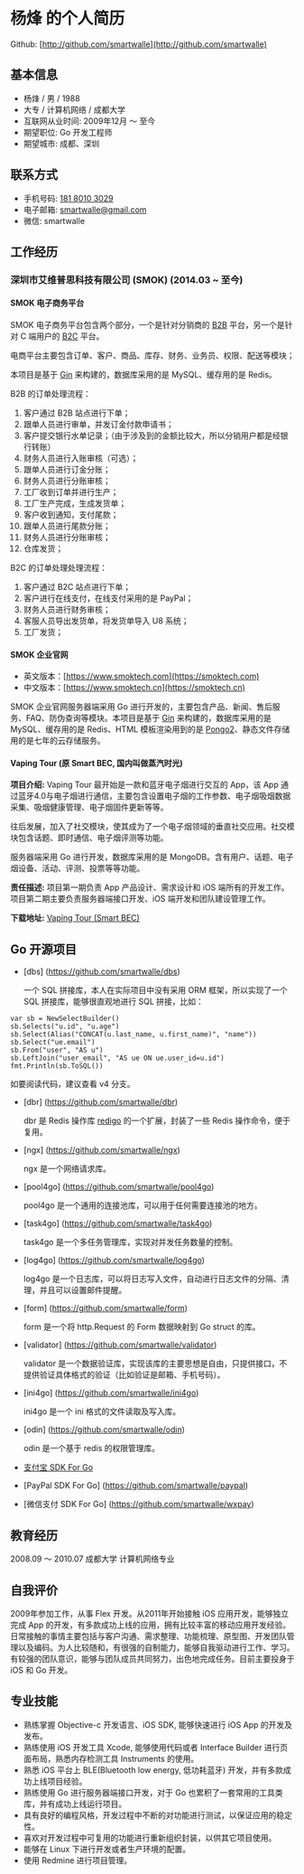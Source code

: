 # 杨烽 的个人简历

Github: [http://github.com/smartwalle](http://github.com/smartwalle)


## 基本信息

* 杨烽 / 男 / 1988
* 大专 / 计算机网络 / 成都大学
* 互联网从业时间: 2009年12月 ～ 至今
* 期望职位: Go 开发工程师
* 期望城市: 成都、深圳

## 联系方式

* 手机号码: <a href="tel:18180103029">181 8010 3029</a>
* 电子邮箱: <smartwalle@gmail.com>
* 微信: smartwalle

## 工作经历

### 深圳市艾维普思科技有限公司 (SMOK) (2014.03 ~ 至今)

#### SMOK 电子商务平台

SMOK 电子商务平台包含两个部分，一个是针对分销商的 [B2B](https://order.smoktech.com/) 平台，另一个是针对 C 端用户的 [B2C](https://store.smoktech.com/) 平台。

电商平台主要包含订单、客户、商品、库存、财务、业务员、权限、配送等模块；

本项目是基于 [Gin](https://github.com/gin-gonic/gin) 来构建的，数据库采用的是 MySQL、缓存用的是 Redis。

B2B 的订单处理流程：

1. 客户通过 B2B 站点进行下单；
2. 跟单人员进行审单，并发订金付款申请书；
3. 客户提交银行水单记录；（由于涉及到的金额比较大，所以分销用户都是经银行转账）
4. 财务人员进行入账审核（可选）；
5. 跟单人员进行订金分账；
6. 财务人员进行分账审核；
7. 工厂收到订单并进行生产；
8. 工厂生产完成，生成发货单；
9. 客户收到通知，支付尾款；
10. 跟单人员进行尾款分账；
11. 财务人员进行分账审核；
12. 仓库发货；

B2C 的订单处理处理流程：

1. 客户通过 B2C 站点进行下单；
2. 客户进行在线支付，在线支付采用的是 PayPal；
3. 财务人员进行财务审核；
4. 客服人员导出发货单，将发货单导入 U8 系统；
5. 工厂发货；

#### SMOK 企业官网

* 英文版本：[https://www.smoktech.com](https://smoktech.com)
* 中文版本：[https://www.smoktech.cn](https://smoktech.cn)

SMOK 企业官网服务器端采用 Go 进行开发的，主要包含产品、新闻、售后服务、FAQ、防伪查询等模块。本项目是基于 [Gin](https://github.com/gin-gonic/gin) 来构建的，数据库采用的是 MySQL、缓存用的是 Redis、HTML 模板渲染用到的是 [Pongo2](https://github.com/flosch/pongo2)、静态文件存储用的是七年的云存储服务。

#### Vaping Tour (原 Smart BEC, 国内叫做蒸汽时光)

**项目介绍:** Vaping Tour 最开始是一款和蓝牙电子烟进行交互的 App，该 App 通过蓝牙4.0与电子烟进行通信，主要包含设置电子烟的工作参数、电子烟吸烟数据采集、吸烟健康管理、电子烟固件更新等等。
 
往后发展，加入了社交模块，使其成为了一个电子烟领域的垂直社交应用。社交模块包含话题、即时通信、电子烟评测等功能。

服务器端采用 Go 进行开发，数据库采用的是 MongoDB。含有用户、话题、电子烟设备、活动、评测、投票等等功能。

**责任描述:** 项目第一期负责 App 产品设计、需求设计和 iOS 端所有的开发工作。项目第二期主要负责服务器端接口开发、iOS 端开发和团队建设管理工作。

**下载地址:** [Vaping Tour (Smart BEC)](https://m.vapingtour.com)

## Go 开源项目
* [dbs] (https://github.com/smartwalle/dbs)
	
	一个 SQL 拼接库，本人在实际项目中没有采用 ORM 框架，所以实现了一个 SQL 拼接库，能够很直观地进行 SQL 拼接，比如：

```
var sb = NewSelectBuilder()
sb.Selects("u.id", "u.age")
sb.Select(Alias("CONCAT(u.last_name, u.first_name)", "name"))
sb.Select("ue.email")
sb.From("user", "AS u")
sb.LeftJoin("user_email", "AS ue ON ue.user_id=u.id")
fmt.Println(sb.ToSQL())
```
如要阅读代码，建议查看 v4 分支。

* [dbr] (https://github.com/smartwalle/dbr)

	dbr 是 Redis 操作库 [redigo](github.com/garyburd/redigo/redis) 的一个扩展，封装了一些 Redis 操作命令，便于复用。

* [ngx] (https://github.com/smartwalle/ngx)

	ngx 是一个网络请求库。

* [pool4go] (https://github.com/smartwalle/pool4go)

	pool4go 是一个通用的连接池库，可以用于任何需要连接池的地方。

* [task4go] (https://github.com/smartwalle/task4go)

	task4go 是一个多任务管理库，实现对并发任务数量的控制。

* [log4go] (https://github.com/smartwalle/log4go)
	
	log4go 是一个日志库，可以将日志写入文件，自动进行日志文件的分隔、清理，并且可以设置邮件提醒。

* [form] (https://github.com/smartwalle/form)

	form 是一个将 http.Request 的 Form 数据映射到 Go struct 的库。

* [validator] (https://github.com/smartwalle/validator)
	
	validator 是一个数据验证库，实现该库的主要思想是自由，只提供接口，不提供验证具体格式的验证（比如验证是邮箱、手机号码）。

* [ini4go] (https://github.com/smartwalle/ini4go)

	ini4go 是一个 ini 格式的文件读取及写入库。

* [odin] (https://github.com/smartwalle/odin)
	
	odin 是一个基于 redis 的权限管理库。

* [支付宝 SDK For Go](https://github.com/smartwalle/alipay)
* [PayPal SDK For Go] (https://github.com/smartwalle/paypal)
* [微信支付 SDK For Go] (https://github.com/smartwalle/wxpay)

## 教育经历

2008.09 ～ 2010.07 成都大学 计算机网络专业

## 自我评价

2009年参加工作，从事 Flex 开发。从2011年开始接触 iOS 应用开发，能够独立完成 App 的开发，有多款成功上线的应用，拥有比较丰富的移动应用开发经验。日常接触的事情主要包括与客户沟通、需求整理、功能梳理、原型图、开发团队管理以及编码。为人比较随和，有很强的自制能力，能够自我驱动进行工作、学习。有较强的团队意识，能够与团队成员共同努力，出色地完成任务。目前主要投身于 iOS 和 Go 开发。

## 专业技能
* 熟练掌握 Objective-c 开发语言、iOS SDK, 能够快速进行 iOS App 的开发及发布。
* 熟练使用 iOS 开发工具 Xcode, 能够使用代码或者 Interface Builder 进行页面布局，熟悉内存检测工具 Instruments 的使用。
* 熟悉 iOS 平台上 BLE(Bluetooth low energy, 低功耗蓝牙) 开发，并有多款成功上线项目经验。
* 熟练使用 Go 进行服务器端接口开发，对于 Go 也累积了一套常用的工具类库，并有成功上线运行项目。
* 具有良好的编程风格，开发过程中不断的对功能进行测试，以保证应用的稳定性。
* 喜欢对开发过程中可复用的功能进行重新组织封装，以供其它项目使用。
* 能够在 Linux 下进行开发或者生产环境的配置。
* 使用 Redmine 进行项目管理。


